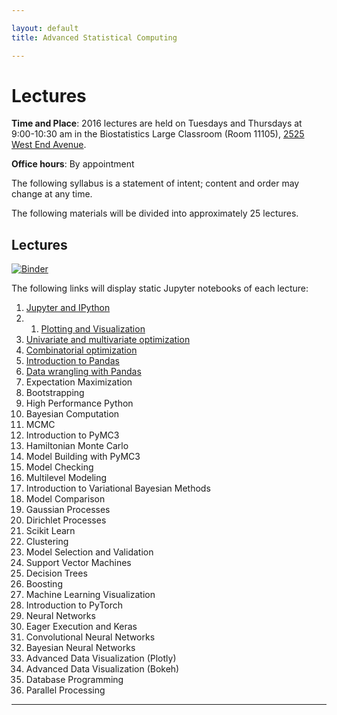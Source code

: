 ```yaml
---

layout: default
title: Advanced Statistical Computing

---
```


# Lectures

**Time and Place**: 2016 lectures are held on Tuesdays and Thursdays at 9:00-10:30 am in the Biostatistics Large Classroom (Room 11105), [2525 West End Avenue](http://bit.ly/17y9ZxH).

**Office hours**: By appointment

The following syllabus is a statement of intent; content and order may change at any time.

The following materials will be divided into approximately 25 lectures.

## Lectures

[![Binder](https://mybinder.org/badge.svg)](https://mybinder.org/v2/gh/fonnesbeck/bios8366/master)

The following links will display static Jupyter notebooks of each lecture:

1. [Jupyter and IPython](https://github.com/fonnesbeck/Bios8366/blob/master/notebooks/Section0_1-IPython_and_Jupyter.ipynb)
2. 1. [Plotting and Visualization](https://github.com/fonnesbeck/Bios8366/blob/master/notebooks/Section0_2-Plotting-and-Visualization.ipynb)
3. [Univariate and multivariate optimization](https://github.com/fonnesbeck/Bios8366/blob/master/notebooks/Section1_1-Univariate-and-Multivariate-Optimization.ipynb)
4. [Combinatorial optimization](https://github.com/fonnesbeck/Bios8366/blob/master/notebooks/Section1_2-Combinatorial-Optimization.ipynb)
5. [Introduction to Pandas](https://github.com/fonnesbeck/Bios8366/blob/master/notebooks/Section2_1-Introduction-to-Pandas.ipynb)
6. [Data wrangling with Pandas](https://github.com/fonnesbeck/Bios8366/blob/master/notebooks/Section2_2-Data-Wrangling-with-Pandas.ipynb)
7. Expectation Maximization
8. Bootstrapping
9. High Performance Python
10. Bayesian Computation
11. MCMC
12. Introduction to PyMC3
13. Hamiltonian Monte Carlo
14. Model Building with PyMC3
15. Model Checking
16. Multilevel Modeling
17. Introduction to Variational Bayesian Methods
18. Model Comparison
19. Gaussian Processes
20. Dirichlet Processes
21. Scikit Learn
22. Clustering
23. Model Selection and Validation
24. Support Vector Machines
25. Decision Trees
26. Boosting
27. Machine Learning Visualization
28. Introduction to PyTorch
29. Neural Networks
30. Eager Execution and Keras
31. Convolutional Neural Networks
32. Bayesian Neural Networks
33. Advanced Data Visualization (Plotly)
34. Advanced Data Visualization (Bokeh)
35. Database Programming
36. Parallel Processing

<!-- 37. [Expectation maximization](https://github.com/fonnesbeck/Bios8366/blob/master/notebooks/Section3_1-Expectation-Maximization.ipynb)
38. [Bootstrapping](https://github.com/fonnesbeck/Bios8366/blob/master/notebooks/Section3_2-Bootstrapping.ipynb)
39. [Performance Python](https://github.com/fonnesbeck/Bios8366/blob/master/notebooks/Section3_3-High-Performance-Python.ipynb)
40. [Bayesian computation](https://github.com/fonnesbeck/Bios8366/blob/master/notebooks/Section4_1-Bayesian-Computation.ipynb)
41. [Markov chain Monte Carlo](https://github.com/fonnesbeck/Bios8366/blob/master/notebooks/Section4_2-MCMC.ipynb)
42. [PyMC3](https://github.com/fonnesbeck/Bios8366/blob/master/notebooks/Section4_3-Introduction-to-PyMC3.ipynb)
43. [Theano and Hamiltonian Monte Carlo](https://github.com/fonnesbeck/Bios8366/blob/master/notebooks/Section4_4-Hamiltonian-Monte-Carlo.ipynb)
44. [Model building with PyMC3](https://github.com/fonnesbeck/Bios8366/blob/master/notebooks/Section4_5-Model-Building-with-PyMC3.ipynb)
45. [Model checking](https://github.com/fonnesbeck/Bios8366/blob/master/notebooks/Section4_6-Model-Checking.ipynb)
46. [Variational inference](https://github.com/fonnesbeck/Bios8366/blob/master/notebooks/Section4_7-Introduction-to-Variational-Bayesian-Methods.ipynb)
47. [Multilevel modeling](https://github.com/fonnesbeck/Bios8366/blob/master/notebooks/Section4_8-Multilevel-Modeling.ipynb)
48. [Model comparison](https://github.com/fonnesbeck/Bios8366/blob/master/notebooks/Section4_8-Multilevel-Modeling.ipynb)
49. [Gaussian processes](https://github.com/fonnesbeck/Bios8366/blob/master/notebooks/Section5_1-Gaussian-Processes.ipynb)
50. [Dirichlet processes](https://github.com/fonnesbeck/Bios8366/blob/master/notebooks/Section5_2-Dirichlet-Processes.ipynb)
51. [Scikit-Learn](https://github.com/fonnesbeck/Bios8366/blob/master/notebooks/Section6_1-Scikit-Learn.ipynb)
52. [Clustering](https://github.com/fonnesbeck/Bios8366/blob/master/notebooks/Section6_2-Clustering.ipynb)
53. [Model selection and validation](https://github.com/fonnesbeck/Bios8366/blob/master/notebooks/Section6_3-Model-Selection-and-Validation.ipynb)
54. [Support vector machines](https://github.com/fonnesbeck/Bios8366/blob/master/notebooks/Section6_4-Support-Vector-Machines.ipynb)
55. [Decision trees](https://github.com/fonnesbeck/Bios8366/blob/master/notebooks/Section6_5-Decision-Trees.ipynb)
56. [Boosting](https://github.com/fonnesbeck/Bios8366/blob/master/notebooks/Section6_6-Boosting.ipynb)
57. [Neural Networks](https://github.com/fonnesbeck/Bios8366/blob/master/notebooks/Section6_7-Neural-Networks.ipynb) -->

---

